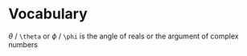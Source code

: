 # Vocabulary
$\theta$ / `\theta` or $\phi$ / `\phi` is the angle of reals or the argument of complex numbers  

